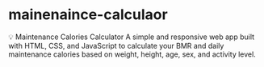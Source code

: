 # mainenaince-calculaor
💡 Maintenance Calories Calculator  A simple and responsive web app built with HTML, CSS, and JavaScript to calculate your BMR and daily maintenance calories based on weight, height, age, sex, and activity level.
